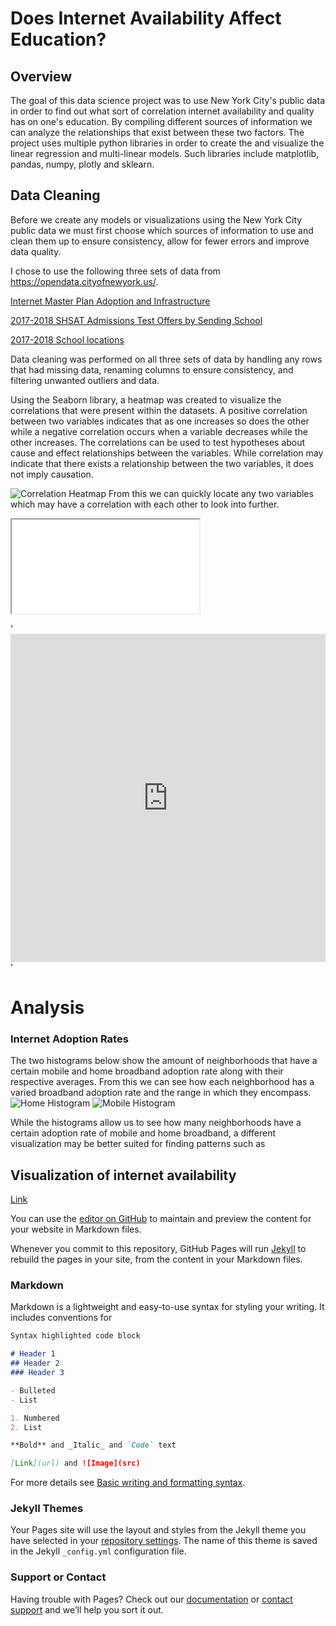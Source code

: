 # Does Internet Availability Affect Education?

## Overview

The goal of this data science project was to use New York City's public data in order to find out what sort of correlation internet availability and quality has on one's education. By compiling different sources of information we can analyze the relationships that exist between these two factors. The project uses multiple python libraries in order to create the and visualize the linear regression and multi-linear models. Such libraries include matplotlib, pandas, numpy, plotly and sklearn. 

## Data Cleaning

Before we create any models or visualizations using the New York City public data we must first choose which sources of information to use and clean them up to ensure consistency, allow for fewer errors and improve data quality. 

I chose to use the following three sets of data from https://opendata.cityofnewyork.us/. 

[Internet Master Plan Adoption and Infrastructure](https://data.cityofnewyork.us/City-Government/Internet-Master-Plan-Adoption-and-Infrastructure-D/fg5j-q5nk/data)

[2017-2018 SHSAT Admissions Test Offers by Sending School](https://data.cityofnewyork.us/Education/2017-2018-SHSAT-Admissions-Test-Offers-By-Sending-/vsgi-eeb5/data)

[2017-2018 School locations](https://data.cityofnewyork.us/Education/2017-2018-School-Locations/p6h4-mpyy)

Data cleaning was performed on all three sets of data by handling any rows that had missing data, renaming columns to ensure consistency, and filtering unwanted outliers and data.

Using the Seaborn library, a heatmap was created to visualize the correlations that were present within the datasets. A positive correlation between two variables indicates that as one increases so does the other while a negative correlation occurs when a variable decreases while the other increases. The correlations can be used to test hypotheses about cause and effect relationships between the variables. While correlation may indicate that there exists a relationship between the two variables, it does not imply causation.

![Correlation Heatmap](https://wilsonchooo.github.io/Internet-Availability-on-Education/Correlation%20Heatmap.png)
From this we can quickly locate any two variables which may have a correlation with each other to look into further.

<iframe src="choropleth_home1.html"></iframe>

'<iframe id="igraph" scrolling="no" style="border:none;" seamless="seamless" src="https://plotly.com/~chris/1638.embed" height="525" width="100%"></iframe>'
# Analysis
### Internet Adoption Rates 
The two histograms below show the amount of neighborhoods that have a certain mobile and home broadband adoption rate along with their respective averages. From this we can see how each neighborhood has a varied broadband adoption rate and the range in which they encompass.  
![Home Histogram](https://wilsonchooo.github.io/Internet-Availability-on-Education/histogram_home.png)
![Mobile Histogram](https://wilsonchooo.github.io/Internet-Availability-on-Education/histogram_mobile.png)

While the histograms allow us to see how many neighborhoods have a certain adoption rate of mobile and home broadband, a different visualization may be better suited for finding patterns such as 

## Visualization of internet availability


[Link](https://wilsonchooo.github.io/Internet-Availability-on-Education/choropleth_home1.html)

You can use the [editor on GitHub](https://github.com/wilsonchooo/wilsonchooo.github.io/edit/main/index.md) to maintain and preview the content for your website in Markdown files.

Whenever you commit to this repository, GitHub Pages will run [Jekyll](https://jekyllrb.com/) to rebuild the pages in your site, from the content in your Markdown files.

### Markdown

Markdown is a lightweight and easy-to-use syntax for styling your writing. It includes conventions for

```markdown
Syntax highlighted code block

# Header 1
## Header 2
### Header 3

- Bulleted
- List

1. Numbered
2. List

**Bold** and _Italic_ and `Code` text

[Link](url) and ![Image](src)
```

For more details see [Basic writing and formatting syntax](https://docs.github.com/en/github/writing-on-github/getting-started-with-writing-and-formatting-on-github/basic-writing-and-formatting-syntax).

### Jekyll Themes

Your Pages site will use the layout and styles from the Jekyll theme you have selected in your [repository settings](https://github.com/wilsonchooo/wilsonchooo.github.io/settings/pages). The name of this theme is saved in the Jekyll `_config.yml` configuration file.

### Support or Contact

Having trouble with Pages? Check out our [documentation](https://docs.github.com/categories/github-pages-basics/) or [contact support](https://support.github.com/contact) and we’ll help you sort it out.

